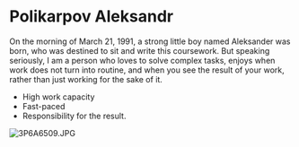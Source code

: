 # Polikarpov Aleksandr



On the morning of March 21, 1991, a strong little boy named Aleksander was born, who was destined to sit and write this coursework.
But speaking seriously, I am a person who loves to solve complex tasks, enjoys when work does not turn into routine, and when you see the result of your work, rather than just working for the sake of it.

- High work capacity
- Fast-paced
- Responsibility for the result.

![3P6A6509.JPG](/img/3P6A6509.JPG)

